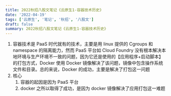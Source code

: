 ```yaml
---
title: 2022秋招八股文笔记《云原生1-容器技术历史》
date: '2022-04-19'
tags: ['云原生', '笔记', '秋招', '八股文']
draft: false
summary: 2022秋招八股文笔记《云原生1-容器技术历史》
---
```


1. 容器技术是 PaaS 时代就有的技术，主要是用 linux 提供的 Cgroups 和 namespace 的隔离能力，然而 PaaS 平台如 Cloud Foundry 没有根本解决本地环境与生产环境不一致的问题，因为它还是使用的【应用程序+启动脚本】的打包方式，Docker 使用 Docker 镜像解决了该问题，镜像中包含操作系统文件和目录。总的来说，Docker 的成功，主要是解决了打包这一问题
2. 核心
   1. 容器的起因是因为 PaaS 平台
   2. docker 之所以取得了成功，是因为 docker 镜像解决了应用打包这一难题
